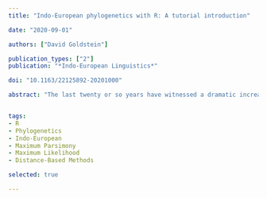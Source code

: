 ```yaml
---
title: "Indo-European phylogenetics with R: A tutorial introduction"

date: "2020-09-01"

authors: ["David Goldstein"]

publication_types: ["2"]
publication: "*Indo-European Linguistics*"

doi: "10.1163/22125892-20201000"

abstract: "The last twenty or so years have witnessed a dramatic increase in the use of computational methods for inferring linguistic phylogenies. Although the results of this research have been controversial, the methods themselves are an undeniable boon for historical and Indo-European linguistics, if for no other reason than that they allow the field to pursue questions that were previously intractable. After a review of the advantages and disadvantages of computational phylogenetic methods, I introduce the following methods of phylogenetic inference in R: max- imum parsimony; distance-based methods (UPGMA and neighbor joining); and maximum likelihood estimation. I discuss the strengths and weaknesses of each of these methods and in addition explicate various measures associated with phylogenetic estimation, including homo- plasy indices and bootstrapping. Phylogenetic inference is carried out on the Indo-European dataset compiled by Don Ringe and Ann Taylor, which includes phonological, morphological, and lexical characters."


tags:
- R
- Phylogenetics
- Indo-European
- Maximum Parsimony
- Maximum Likelihood
- Distance-Based Methods

selected: true

---
```

